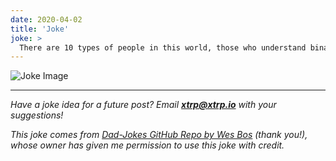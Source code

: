 ```yaml
---
date: 2020-04-02
title: 'Joke'
joke: >
  There are 10 types of people in this world, those who understand binary and those who don't.
---
```


![Joke Image](https://private.xtrp.io/projects/DailyDeveloperJokes/public_image_server/images/5e12593d119ae.png)

---
*Have a joke idea for a future post? Email **[xtrp@xtrp.io](mailto:xtrp@xtrp.io)** with your suggestions!*

*This joke comes from [Dad-Jokes GitHub Repo by Wes Bos](https://github.com/wesbos/dad-jokes) (thank you!), whose owner has given me permission to use this joke with credit.*

<!-- 
Joke text:
There are 10 types of people in this world, those who understand binary and those who don't.
 -->

